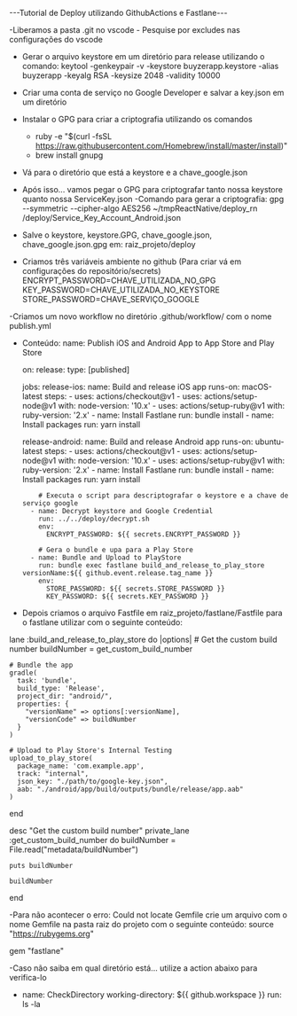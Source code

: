 ---Tutorial de Deploy utilizando GithubActions e Fastlane---

  -Liberamos a pasta .git no vscode - Pesquise por excludes nas configurações do vscode
  - Gerar o arquivo keystore em um diretório para release utilizando o comando: 
    keytool -genkeypair -v -keystore buyzerapp.keystore -alias buyzerapp -keyalg RSA -keysize 2048 -validity 10000 
    <!-- Obs: Esse arquivo tem que estar salvo em android/app - É necessário colocar também no android/app/gradle.properties as seguintes chaves:  -->
  - Criar uma conta de serviço no Google Developer e salvar a key.json em um diretório

  - Instalar o GPG para criar a criptografia utilizando os comandos
    - ruby -e "$(curl -fsSL https://raw.githubusercontent.com/Homebrew/install/master/install)"
    - brew install gnupg

  - Vá para o diretório que está a keystore e a chave_google.json
  - Após isso... vamos pegar o GPG para criptografar tanto nossa keystore quanto nossa ServiceKey.json
    -Comando para gerar a criptografia: gpg --symmetric --cipher-algo AES256 ~/tmpReactNative/deploy_rn
/deploy/Service_Key_Account_Android.json
    <!-- Necessita passar o caminho REAL da chave.json e do Keystore e também esse comando pedirá uma senha (essa senha vc usará para descriptografar)-->

  - Salve o keystore, keystore.GPG, chave_google.json, chave_google.json.gpg em: raiz_projeto/deploy

  - Criamos três variáveis ambiente no github (Para criar vá em configurações do repositório/secrets)
    ENCRYPT_PASSWORD=CHAVE_UTILIZADA_NO_GPG
    KEY_PASSWORD=CHAVE_UTILIZADA_NO_KEYSTORE
    STORE_PASSWORD=CHAVE_SERVIÇO_GOOGLE

  -Criamos um novo workflow no diretório .github/workflow/ com o nome publish.yml
  - Conteúdo:
    name: Publish iOS and Android App to App Store and Play Store

    on:
      release:
        type: [published]

    jobs:
      release-ios:
        name: Build and release iOS app
        runs-on: macOS-latest
        steps:
          - uses: actions/checkout@v1
          - uses: actions/setup-node@v1
            with:
              node-version: '10.x'
          - uses: actions/setup-ruby@v1
            with:
              ruby-version: '2.x'
          - name: Install Fastlane
            run: bundle install
          - name: Install packages
            run: yarn install

      release-android:
        name: Build and release Android app
        runs-on: ubuntu-latest
        steps:
          - uses: actions/checkout@v1
          - uses: actions/setup-node@v1
            with:
              node-version: '10.x'
          - uses: actions/setup-ruby@v1
            with:
              ruby-version: '2.x'
          - name: Install Fastlane
            run: bundle install
          - name: Install packages
            run: yarn install

            # Executa o script para descriptografar o keystore e a chave de serviço google
          - name: Decrypt keystore and Google Credential
            run: ../../deploy/decrypt.sh
            env:
              ENCRYPT_PASSWORD: ${{ secrets.ENCRYPT_PASSWORD }}

            # Gera o bundle e upa para a Play Store
          - name: Bundle and Upload to PlayStore
            run: bundle exec fastlane build_and_release_to_play_store versionName:${{ github.event.release.tag_name }}
            env:
              STORE_PASSWORD: ${{ secrets.STORE_PASSWORD }}
              KEY_PASSWORD: ${{ secrets.KEY_PASSWORD }}

  - Depois criamos o arquivo Fastfile em raiz_projeto/fastlane/Fastfile para o fastlane utilizar
  com o seguinte conteúdo:

  lane :build_and_release_to_play_store do |options|
    # Get the custom build number
    buildNumber = get_custom_build_number

    # Bundle the app
    gradle(
      task: 'bundle',
      build_type: 'Release',
      project_dir: "android/",
      properties: {
        "versionName" => options[:versionName],
        "versionCode" => buildNumber
      }
    )

    # Upload to Play Store's Internal Testing
    upload_to_play_store(
      package_name: 'com.example.app',
      track: "internal",
      json_key: "./path/to/google-key.json",
      aab: "./android/app/build/outputs/bundle/release/app.aab"
    )
  end

  desc "Get the custom build number"
  private_lane :get_custom_build_number do
    buildNumber = File.read("metadata/buildNumber")

    puts buildNumber

    buildNumber
  end


-Para não acontecer o erro: Could not locate Gemfile crie um arquivo com o nome Gemfile na pasta raiz do projeto com o seguinte conteúdo:
  source "https://rubygems.org"

  gem "fastlane"

-Caso não saiba em qual diretório está... utilize a action abaixo para verifica-lo
  - name: CheckDirectory
    working-directory: ${{ github.workspace }}
    run: ls -la


<!-- Chave para descriptografar - keystore -->
  <!-- String para criptografia md5: hogsmead.2020.is.the.best -->
  <!-- MD5 da string acima: 89cc2a8b527b3b29e92ec752427f72a3 -->

<!-- Chave do keystore -->
  <!-- String para criptografia md5: hogsmead.2020.is.the.best -->
  <!-- MD5 da string acima: 89cc2a8b527b3b29e92ec752427f72a3 -->

<!-- Chave da conta de serviço: eae4f269ac301251571f9ce12bbd439e2acf5c35 -->
  